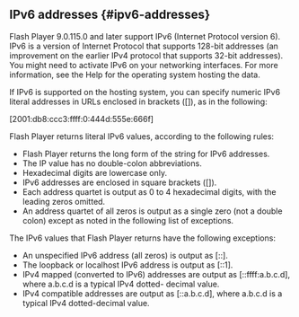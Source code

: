 ## IPv6 addresses {#ipv6-addresses}

Flash Player 9.0.115.0 and later support IPv6 (Internet Protocol version 6). IPv6 is a version of Internet Protocol that supports 128-bit addresses (an improvement on the earlier IPv4 protocol that supports 32-bit addresses). You might need to activate IPv6 on your networking interfaces. For more information, see the Help for the operating system hosting the data.

If IPv6 is supported on the hosting system, you can specify numeric IPv6 literal addresses in URLs enclosed in brackets ([]), as in the following:

[2001:db8:ccc3:ffff:0:444d:555e:666f]

Flash Player returns literal IPv6 values, according to the following rules:

*   Flash Player returns the long form of the string for IPv6 addresses.
*   The IP value has no double-colon abbreviations.
*   Hexadecimal digits are lowercase only.
*   IPv6 addresses are enclosed in square brackets ([]).
*   Each address quartet is output as 0 to 4 hexadecimal digits, with the leading zeros omitted.
*   An address quartet of all zeros is output as a single zero (not a double colon) except as noted in the following list of exceptions.

The IPv6 values that Flash Player returns have the following exceptions:

*   An unspecified IPv6 address (all zeros) is output as [::].
*   The loopback or localhost IPv6 address is output as [::1].
*   IPv4 mapped (converted to IPv6) addresses are output as [::ffff:a.b.c.d], where a.b.c.d is a typical IPv4 dotted- decimal value.
*   IPv4 compatible addresses are output as [::a.b.c.d], where a.b.c.d is a typical IPv4 dotted-decimal value.